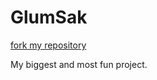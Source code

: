 # GlumSak
[fork my repository](https://github.com/user/repository/fork)

My biggest and most fun project. 
